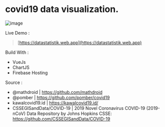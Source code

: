 # covid19 data visualization.
![image](https://user-images.githubusercontent.com/42485508/129686001-ef8f3b2b-97c3-4f0b-9478-249975962b08.png)

Live Demo :
> [https://datastatistik.web.app](https://datastatistik.web.app)

Build With :
- VueJs
- ChartJS
- Firebase Hosting

Source : 
- @mathdroid | https://github.com/mathdroid
- @pomber | https://github.com/pomber/covid19
- kawalcovid19.id | https://kawalcovid19.id/
- CSSEGISandData/COVID-19 | 2019 Novel Coronavirus COVID-19 (2019-nCoV) Data Repository by Johns Hopkins CSSE: https://github.com/CSSEGISandData/COVID-19
